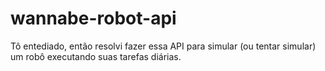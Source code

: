 # wannabe-robot-api
Tô entediado, então resolvi fazer essa API para simular (ou tentar simular) um robô executando suas tarefas diárias.
